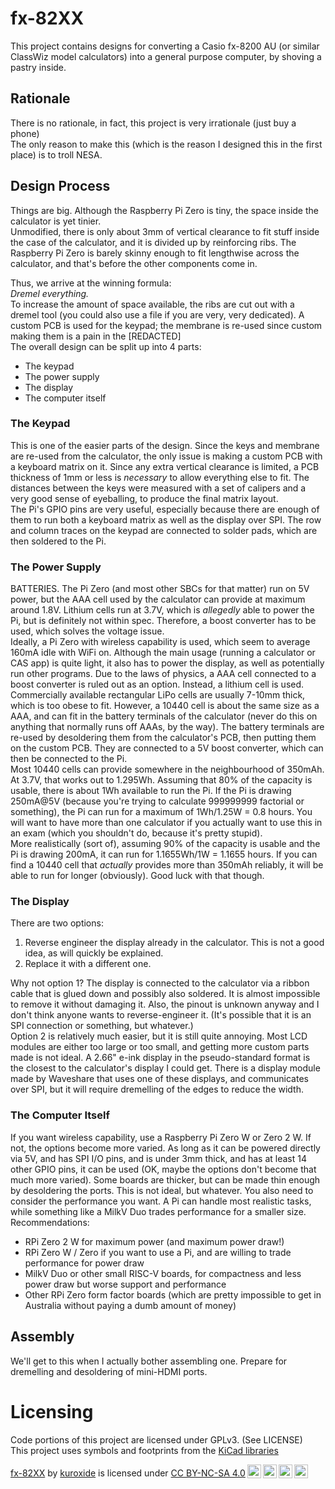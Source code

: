 # fx-82XX
This project contains designs for converting a Casio fx-8200 AU (or similar ClassWiz model calculators) into a general purpose computer, by shoving a pastry inside.

## Rationale
There is no rationale, in fact, this project is very irrationale (just buy a phone) \
The only reason to make this (which is the reason I designed this in the first place) is to troll NESA.

## Design Process
Things are big. Although the Raspberry Pi Zero is tiny, the space inside the calculator is yet tinier. \
Unmodified, there is only about 3mm of vertical clearance to fit stuff inside the case of the calculator, and it is divided up by reinforcing ribs. The Raspberry Pi Zero is barely skinny enough to fit lengthwise across the calculator, and that's before the other components come in.

Thus, we arrive at the winning formula: \
*Dremel everything.* \
To increase the amount of space available, the ribs are cut out with a dremel tool (you could also use a file if you are very, very dedicated). A custom PCB is used for the keypad; the membrane is re-used since custom making them is a pain in the \[REDACTED] \
The overall design can be split up into 4 parts:
- The keypad
- The power supply
- The display
- The computer itself

### The Keypad
This is one of the easier parts of the design. Since the keys and membrane are re-used from the calculator, the only issue is making a custom PCB with a keyboard matrix on it. Since any extra vertical clearance is limited, a PCB thickness of 1mm or less is *necessary* to allow everything else to fit. The distances between the keys were measured with a set of calipers and a very good sense of eyeballing, to produce the final matrix layout. \
The Pi's GPIO pins are very useful, especially because there are enough of them to run both a keyboard matrix as well as the display over SPI. The row and column traces on the keypad are connected to solder pads, which are then soldered to the Pi.

### The Power Supply
BATTERIES. The Pi Zero (and most other SBCs for that matter) run on 5V power, but the AAA cell used by the calculator can provide at maximum around 1.8V. Lithium cells run at 3.7V, which is *allegedly* able to power the Pi, but is definitely not within spec. Therefore, a boost converter has to be used, which solves the voltage issue. \
Ideally, a Pi Zero with wireless capability is used, which seem to average 160mA idle with WiFi on. Although the main usage (running a calculator or CAS app) is quite light, it also has to power the display, as well as potentially run other programs. Due to the laws of physics, a AAA cell connected to a boost converter is ruled out as an option. Instead, a lithium cell is used. \
Commercially available rectangular LiPo cells are usually 7-10mm thick, which is too obese to fit. However, a 10440 cell is about the same size as a AAA, and can fit in the battery terminals of the calculator (never do this on anything that normally runs off AAAs, by the way). The battery terminals are re-used by desoldering them from the calculator's PCB, then putting them on the custom PCB. They are connected to a 5V boost converter, which can then be connected to the Pi. \
Most 10440 cells can provide somewhere in the neighbourhood of 350mAh. At 3.7V, that works out to 1.295Wh. Assuming that 80% of the capacity is usable, there is about 1Wh available to run the Pi. If the Pi is drawing 250mA@5V (because you're trying to calculate 999999999 factorial or something), the Pi can run for a maximum of 1Wh/1.25W = 0.8 hours. You will want to have more than one calculator if you actually want to use this in an exam (which you shouldn't do, because it's pretty stupid). \
More realistically (sort of), assuming 90% of the capacity is usable and the Pi is drawing 200mA, it can run for 1.1655Wh/1W = 1.1655 hours. If you can find a 10440 cell that *actually* provides more than 350mAh reliably, it will be able to run for longer (obviously). Good luck with that though.

### The Display
There are two options:
1. Reverse engineer the display already in the calculator. This is not a good idea, as will quickly be explained.
2. Replace it with a different one.

Why not option 1? The display is connected to the calculator via a ribbon cable that is glued down and possibly also soldered. It is almost impossible to remove it without damaging it. Also, the pinout is unknown anyway and I don't think anyone wants to reverse-engineer it. (It's possible that it is an SPI connection or something, but whatever.) \
Option 2 is relatively much easier, but it is still quite annoying. Most LCD modules are either too large or too small, and getting more custom parts made is not ideal. A 2.66" e-ink display in the pseudo-standard format is the closest to the calculator's display I could get. There is a display module made by Waveshare that uses one of these displays, and communicates over SPI, but it will require dremelling of the edges to reduce the width.

### The Computer Itself
If you want wireless capability, use a Raspberry Pi Zero W or Zero 2 W. If not, the options become more varied. As long as it can be powered directly via 5V, and has SPI I/O pins, and is under 3mm thick, and has at least 14 other GPIO pins, it can be used (OK, maybe the options don't become that much more varied). Some boards are thicker, but can be made thin enough by desoldering the ports. This is not ideal, but whatever. You also need to consider the performance you want. A Pi can handle most realistic tasks, while something like a MilkV Duo trades performance for a smaller size. \
Recommendations:
- RPi Zero 2 W for maximum power (and maximum power draw!)
- RPi Zero W / Zero if you want to use a Pi, and are willing to trade performance for power draw
- MilkV Duo or other small RISC-V boards, for compactness and less power draw but worse support and performance
- Other RPi Zero form factor boards (which are pretty impossible to get in Australia without paying a dumb amount of money)

## Assembly
We'll get to this when I actually bother assembling one. Prepare for dremelling and desoldering of mini-HDMI ports.

# Licensing
Code portions of this project are licensed under GPLv3. (See LICENSE) \
This project uses symbols and footprints from the [KiCad libraries](https://www.kicad.org/libraries/)
 <p xmlns:cc="http://creativecommons.org/ns#" xmlns:dct="http://purl.org/dc/terms/"><a property="dct:title" rel="cc:attributionURL" href="https://github.com/kuroxide/fx-82XX">fx-82XX</a> by <a rel="cc:attributionURL dct:creator" property="cc:attributionName" href="https://github.com/kuroxide">kuroxide</a> is licensed under <a href="http://creativecommons.org/licenses/by-nc-sa/4.0/?ref=chooser-v1" target="_blank" rel="license noopener noreferrer" style="display:inline-block;">CC BY-NC-SA 4.0<img style="height:22px!important;margin-left:3px;vertical-align:text-bottom;" src="https://mirrors.creativecommons.org/presskit/icons/cc.svg?ref=chooser-v1"><img style="height:22px!important;margin-left:3px;vertical-align:text-bottom;" src="https://mirrors.creativecommons.org/presskit/icons/by.svg?ref=chooser-v1"><img style="height:22px!important;margin-left:3px;vertical-align:text-bottom;" src="https://mirrors.creativecommons.org/presskit/icons/nc.svg?ref=chooser-v1"><img style="height:22px!important;margin-left:3px;vertical-align:text-bottom;" src="https://mirrors.creativecommons.org/presskit/icons/sa.svg?ref=chooser-v1"></a></p> 
